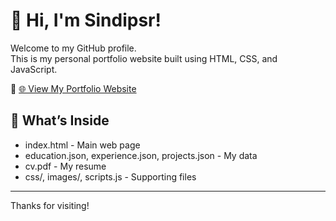 # 👋 Hi, I'm Sindipsr!

Welcome to my GitHub profile.  
This is my personal portfolio website built using HTML, CSS, and JavaScript.

🔗 [🌐 View My Portfolio Website](https://sindipsr.github.io/sindipsr/)

## 📂 What’s Inside
- index.html - Main web page
- education.json, experience.json, projects.json - My data
- cv.pdf - My resume
- css/, images/, scripts.js - Supporting files

---

Thanks for visiting!
